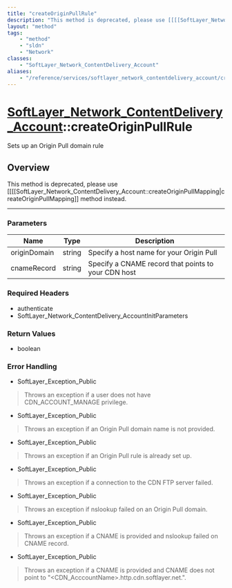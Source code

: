 ```yaml
---
title: "createOriginPullRule"
description: "This method is deprecated, please use [[[[SoftLayer_Network_ContentDelivery_Account::createOriginPullMapping|createOrigi... "
layout: "method"
tags:
    - "method"
    - "sldn"
    - "Network"
classes:
    - "SoftLayer_Network_ContentDelivery_Account"
aliases:
    - "/reference/services/softlayer_network_contentdelivery_account/createOriginPullRule"
---
```

# [SoftLayer_Network_ContentDelivery_Account](/reference/services/SoftLayer_Network_ContentDelivery_Account)::createOriginPullRule

Sets up an Origin Pull domain rule


## Overview 
This method is deprecated, please use [[[[SoftLayer_Network_ContentDelivery_Account::createOriginPullMapping|createOriginPullMapping]] method instead. 

-----

### Parameters 
|Name | Type | Description |
| --- | --- | --- |
|originDomain| string| Specify a host name for your Origin Pull|
|cnameRecord| string| Specify a CNAME record that points to your CDN host|


### Required Headers
* authenticate
* SoftLayer_Network_ContentDelivery_AccountInitParameters


### Return Values
* boolean



### Error Handling

* SoftLayer_Exception_Public 

> Throws an exception if a user does not have CDN_ACCOUNT_MANAGE privilege. 

* SoftLayer_Exception_Public 

> Throws an exception if an Origin Pull domain name is not provided. 

* SoftLayer_Exception_Public 

> Throws an exception if an Origin Pull rule is already set up. 

* SoftLayer_Exception_Public 

> Throws an exception if a connection to the CDN FTP server failed. 

* SoftLayer_Exception_Public 

> Throws an exception if nslookup failed on an Origin Pull domain. 

* SoftLayer_Exception_Public 

> Throws an exception if a CNAME is provided and nslookup failed on CNAME record. 

* SoftLayer_Exception_Public 

> Throws an exception if a CNAME is provided and CNAME does not point to "<CDN_AcccountName>.http.cdn.softlayer.net.". 




